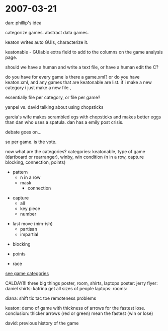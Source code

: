 2007-03-21
==========

dan: phillip's idea

categorize games. abstract data games.

keaton writes auto GUIs, characterize it.

keatonable - GUIable extra field to add to the columns on the game analysis page.

should we have a human and write a text file, or have a human edit the C?

do you have for every game is there a game.xml? or do you have keaton.xml, and any games that are keatonable are list. if i make a new category i just make a new file.,

essentially file per category, or file per game?

yanpei vs. david talking about using chopsticks

garcia's wife makes scrambled egs with chopsticks and makes better eggs than dan who uses a spatula. dan has a emily post crisis.

debate goes on...

so per game. is the vote.

now what are the categories? categories: keatonable, type of game (dartboard or rearranger), winby, win condition (n in a row, capture blocking, connection, points)

-   pattern
    -   n in a row
    -   mask
        -   connection

<!-- -->

-   capture
    -   all
    -   key piece
    -   number

<!-- -->

-   last move (nim-ish)
    -   partisan
    -   impartial

<!-- -->

-   blocking

<!-- -->

-   points

<!-- -->

-   race

[see game categories](see_game_categories "wikilink")

CALDAY!!! three big things poster, room, shirts, laptops poster: jerry flyer: daniel shirts: katrina get all sizes of people laptops: rooms:

diana: shift tic tac toe remoteness problems

keaton: demo of game with thickness of arrows for the fastest lose. conclusion: thicker arrows (red or green) mean the fastest (win or lose)

david: previous history of the game
